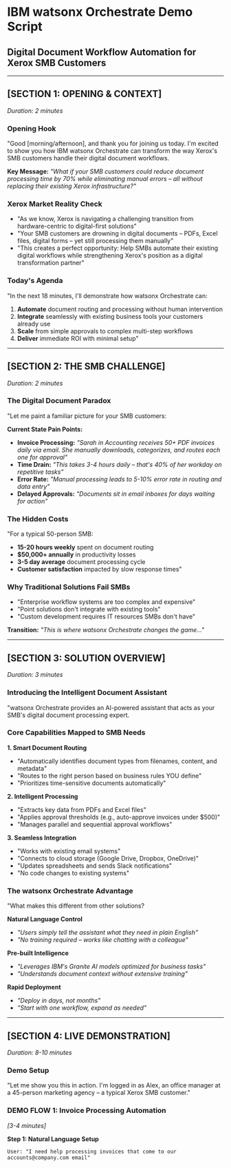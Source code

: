 # IBM watsonx Orchestrate Demo Script
## Digital Document Workflow Automation for Xerox SMB Customers

---

## **[SECTION 1: OPENING & CONTEXT]** 
*Duration: 2 minutes*

### **Opening Hook**
"Good [morning/afternoon], and thank you for joining us today. I'm excited to show you how IBM watsonx Orchestrate can transform the way Xerox's SMB customers handle their digital document workflows.

**Key Message:** *"What if your SMB customers could reduce document processing time by 70% while eliminating manual errors – all without replacing their existing Xerox infrastructure?"*

### **Xerox Market Reality Check**
- "As we know, Xerox is navigating a challenging transition from hardware-centric to digital-first solutions"
- "Your SMB customers are drowning in digital documents – PDFs, Excel files, digital forms – yet still processing them manually"
- "This creates a perfect opportunity: Help SMBs automate their existing digital workflows while strengthening Xerox's position as a digital transformation partner"

### **Today's Agenda**
"In the next 18 minutes, I'll demonstrate how watsonx Orchestrate can:
1. **Automate** document routing and processing without human intervention
2. **Integrate** seamlessly with existing business tools your customers already use
3. **Scale** from simple approvals to complex multi-step workflows
4. **Deliver** immediate ROI with minimal setup"

---

## **[SECTION 2: THE SMB CHALLENGE]**
*Duration: 2 minutes*

### **The Digital Document Paradox**
"Let me paint a familiar picture for your SMB customers:

**Current State Pain Points:**
- **Invoice Processing:** *"Sarah in Accounting receives 50+ PDF invoices daily via email. She manually downloads, categorizes, and routes each one for approval"*
- **Time Drain:** *"This takes 3-4 hours daily – that's 40% of her workday on repetitive tasks"*
- **Error Rate:** *"Manual processing leads to 5-10% error rate in routing and data entry"*
- **Delayed Approvals:** *"Documents sit in email inboxes for days waiting for action"*

### **The Hidden Costs**
"For a typical 50-person SMB:
- **15-20 hours weekly** spent on document routing
- **$50,000+ annually** in productivity losses
- **3-5 day average** document processing cycle
- **Customer satisfaction** impacted by slow response times"

### **Why Traditional Solutions Fail SMBs**
- "Enterprise workflow systems are too complex and expensive"
- "Point solutions don't integrate with existing tools"
- "Custom development requires IT resources SMBs don't have"

**Transition:** *"This is where watsonx Orchestrate changes the game..."*

---

## **[SECTION 3: SOLUTION OVERVIEW]**
*Duration: 3 minutes*

### **Introducing the Intelligent Document Assistant**
"watsonx Orchestrate provides an AI-powered assistant that acts as your SMB's digital document processing expert.

### **Core Capabilities Mapped to SMB Needs**

**1. Smart Document Routing**
- "Automatically identifies document types from filenames, content, and metadata"
- "Routes to the right person based on business rules YOU define"
- "Prioritizes time-sensitive documents automatically"

**2. Intelligent Processing**
- "Extracts key data from PDFs and Excel files"
- "Applies approval thresholds (e.g., auto-approve invoices under $500)"
- "Manages parallel and sequential approval workflows"

**3. Seamless Integration**
- "Works with existing email systems"
- "Connects to cloud storage (Google Drive, Dropbox, OneDrive)"
- "Updates spreadsheets and sends Slack notifications"
- "No code changes to existing systems"

### **The watsonx Orchestrate Advantage**
"What makes this different from other solutions?

**Natural Language Control**
- *"Users simply tell the assistant what they need in plain English"*
- *"No training required – works like chatting with a colleague"*

**Pre-built Intelligence**
- *"Leverages IBM's Granite AI models optimized for business tasks"*
- *"Understands document context without extensive training"*

**Rapid Deployment**
- *"Deploy in days, not months"*
- *"Start with one workflow, expand as needed"*

---

## **[SECTION 4: LIVE DEMONSTRATION]**
*Duration: 8-10 minutes*

### **Demo Setup**
"Let me show you this in action. I'm logged in as Alex, an office manager at a 45-person marketing agency – a typical Xerox SMB customer."

### **DEMO FLOW 1: Invoice Processing Automation**
*[3-4 minutes]*

**Step 1: Natural Language Setup**
```
User: "I need help processing invoices that come to our accounts@company.com email"